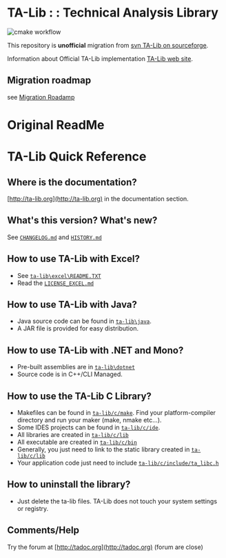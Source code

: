# TA-Lib : : Technical Analysis Library

![cmake workflow](https://github.com/eric-lemesre/ta-lib-reloaded/actions/workflows/cmake.yml/badge.svg)

This repository is **unofficial** migration from [svn TA-Lib on sourceforge](http://ta-lib.svn.sourceforge.net/viewvc/ta-lib/trunk/ta-lib/).

Information about Official TA-Lib implementation [TA-Lib web site](http://ta-lib.org).

## Migration roadmap 
see [Migration Roadamp](MigrationRoadMap.md)


# Original ReadMe

# TA-Lib Quick Reference
## Where is the documentation?

[http://ta-lib.org](http://ta-lib.org) in the documentation section.

## What's this version? What's new?

See [`CHANGELOG.md`](CHANGELOG.md) and [`HISTORY.md`](HISTORY.md)

## How to use TA-Lib with Excel?

 * See [`ta-lib\excel\README.TXT`](ta-lib\excel\README.TXT)
 * Read the [`LICENSE_EXCEL.md`](LICENSE_EXCEL.md)

## How to use TA-Lib with Java?

 * Java source code can be found in [`ta-lib\java`](ta-lib\java).
 * A JAR file is provided for easy distribution.

## How to use TA-Lib with .NET and Mono?

 * Pre-built assemblies are in [`ta-lib\dotnet`](ta-lib\dotnet)
 * Source code is in C++/CLI Managed.

## How to use the TA-Lib C Library?

 * Makefiles can be found in [`ta-lib/c/make`](ta-lib/c/make). Find
your platform-compiler directory and run your
maker (make, nmake etc...).
 * Some IDES projects can be found in [`ta-lib/c/ide`](ta-lib/c/ide).
 * All libraries are created in [`ta-lib/c/lib`](ta-lib/c/lib)
 * All executable are created in [`ta-lib/c/bin`](ta-lib/c/bin)
 * Generally, you just need to link to the static library created in [`ta-lib/c/lib`](ta-lib/c/lib)
 * Your application code just need to include [`ta-lib/c/include/ta_libc.h`](ta-lib/c/include/ta_libc.h)

## How to uninstall the library?

 * Just delete the ta-lib files. TA-Lib does
not touch your system settings or registry.

## Comments/Help

Try the forum at [http://tadoc.org](http://tadoc.org) (forum are close)
